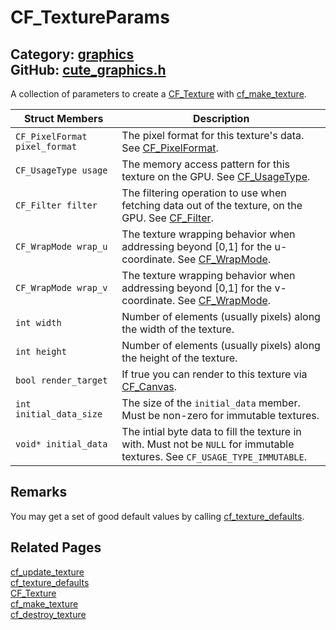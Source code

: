[](../header.md ':include')

# CF_TextureParams

Category: [graphics](/api_reference?id=graphics)  
GitHub: [cute_graphics.h](https://github.com/RandyGaul/cute_framework/blob/master/include/cute_graphics.h)  
---

A collection of parameters to create a [CF_Texture](/graphics/cf_texture.md) with [cf_make_texture](/graphics/cf_make_texture.md).

Struct Members | Description
--- | ---
`CF_PixelFormat pixel_format` | The pixel format for this texture's data. See [CF_PixelFormat](/graphics/cf_pixelformat.md).
`CF_UsageType usage` | The memory access pattern for this texture on the GPU. See [CF_UsageType](/graphics/cf_usagetype.md).
`CF_Filter filter` | The filtering operation to use when fetching data out of the texture, on the GPU. See [CF_Filter](/graphics/cf_filter.md).
`CF_WrapMode wrap_u` | The texture wrapping behavior when addressing beyond [0,1] for the u-coordinate. See [CF_WrapMode](/graphics/cf_wrapmode.md).
`CF_WrapMode wrap_v` | The texture wrapping behavior when addressing beyond [0,1] for the v-coordinate. See [CF_WrapMode](/graphics/cf_wrapmode.md).
`int width` | Number of elements (usually pixels) along the width of the texture.
`int height` | Number of elements (usually pixels) along the height of the texture.
`bool render_target` | If true you can render to this texture via [CF_Canvas](/graphics/cf_canvas.md).
`int initial_data_size` | The size of the `initial_data` member. Must be non-zero for immutable textures.
`void* initial_data` | The intial byte data to fill the texture in with. Must not be `NULL` for immutable textures. See `CF_USAGE_TYPE_IMMUTABLE`.

## Remarks

You may get a set of good default values by calling [cf_texture_defaults](/graphics/cf_texture_defaults.md).

## Related Pages

[cf_update_texture](/graphics/cf_update_texture.md)  
[cf_texture_defaults](/graphics/cf_texture_defaults.md)  
[CF_Texture](/graphics/cf_texture.md)  
[cf_make_texture](/graphics/cf_make_texture.md)  
[cf_destroy_texture](/graphics/cf_destroy_texture.md)  
